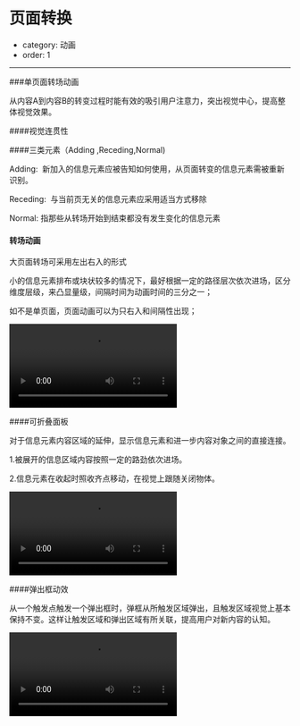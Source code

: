 # 页面转换

- category: 动画
- order: 1

---

###单页面转场动画

从内容A到内容B的转变过程时能有效的吸引用户注意力，突出视觉中心，提高整体视觉效果。

####视觉连贯性

####三类元素（Adding ,Receding,Normal)

Adding:  新加入的信息元素应被告知如何使用，从页面转变的信息元素需被重新识别。

Receding:  与当前页无关的信息元素应采用适当方式移除

Normal: 指那些从转场开始到结束都没有发生变化的信息元素



#### 转场动画

大页面转场可采用左出右入的形式

小的信息元素排布或块状较多的情况下，最好根据一定的路径层次依次进场，区分维度层级，来凸显量级，间隔时间为动画时间的三分之一；

如不是单页面，页面动画可以为只右入和间隔性出现；
<script src="/static/TweenMax.min.js"></script>
<script src="/static/motion.js"></script>

<div class="video-player">
<video preload loop><source src="https://t.alipayobjects.com/images/rmsweb/T1QZ4gXdJeXXXXXXXX.webm" type="video/webm"><source src="https://t.alipayobjects.com/images/rmsweb/T1BIdgXkloXXXXXXXX.mp4" type="video/mp4"></video>
</div>


####可折叠面板

对于信息元素内容区域的延伸，显示信息元素和进一步内容对象之间的直接连接。

1.被展开的信息区域内容按照一定的路劲依次进场。

2.信息元素在收起时照收齐点移动，在视觉上跟随关闭物体。


<link rel="stylesheet" href="/static/motionDemo.css">

<div class="video-player">
<video preload loop><source src="https://t.alipayobjects.com/images/rmsweb/T12I8gXexdXXXXXXXX.webm" type="video/webm"><source src="https://t.alipayobjects.com/images/rmsweb/T1e0hgXcpdXXXXXXXX.mp4" type="video/mp4"></video>
</div>


####弹出框动效


从一个触发点触发一个弹出框时，弹框从所触发区域弹出，且触发区域视觉上基本保持不变。这样让触发区域和弹出区域有所关联，提高用户对新内容的认知。

<div class="video-player">
<video preload loop><source src="https://t.alipayobjects.com/images/rmsweb/T1br0gXghtXXXXXXXX.webm" type="video/webm"><source src="https://t.alipayobjects.com/images/rmsweb/T1lcRgXb4gXXXXXXXX.mp4" type="video/mp4"></video>
</div>

